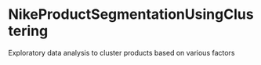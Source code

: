 # NikeProductSegmentationUsingClustering
Exploratory data analysis to cluster products based on various factors
